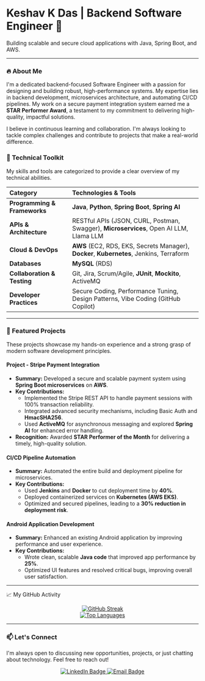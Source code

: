 <div align="left">
  <h1>Keshav K Das | Backend Software Engineer 🚀</h1>
  <p>Building scalable and secure cloud applications with Java, Spring Boot, and AWS.</p>
</div>

---

### 🔥 About Me

I'm a dedicated backend-focused Software Engineer with a passion for designing and building robust, high-performance systems. My expertise lies in backend development, microservices architecture, and automating CI/CD pipelines. My work on a secure payment integration system earned me a **STAR Performer Award**, a testament to my commitment to delivering high-quality, impactful solutions.

I believe in continuous learning and collaboration. I'm always looking to tackle complex challenges and contribute to projects that make a real-world difference.

### 💼 Technical Toolkit

My skills and tools are categorized to provide a clear overview of my technical abilities.

| Category | Technologies & Tools |
| :--- | :--- |
| **Programming & Frameworks** | **Java**, **Python**, **Spring Boot**, **Spring AI** |
| **APIs & Architecture** | RESTful APIs (JSON, CURL, Postman, Swagger), **Microservices**, Open AI LLM, Llama LLM |
| **Cloud & DevOps** | **AWS** (EC2, RDS, EKS, Secrets Manager), **Docker**, **Kubernetes**, Jenkins, Terraform |
| **Databases** | **MySQL** (RDS) |
| **Collaboration & Testing** | Git, Jira, Scrum/Agile, **JUnit**, **Mockito**, ActiveMQ |
| **Developer Practices** | Secure Coding, Performance Tuning, Design Patterns, Vibe Coding (GitHub Copilot) |

---

### 🌟 Featured Projects

These projects showcase my hands-on experience and a strong grasp of modern software development principles.

#### **Project - Stripe Payment Integration**
* **Summary:** Developed a secure and scalable payment system using **Spring Boot microservices** on **AWS**.
* **Key Contributions:**
    * Implemented the Stripe REST API to handle payment sessions with 100% transaction reliability.
    * Integrated advanced security mechanisms, including Basic Auth and **HmacSHA256**.
    * Used **ActiveMQ** for asynchronous messaging and explored **Spring AI** for enhanced error handling.
* **Recognition:** Awarded **STAR Performer of the Month** for delivering a timely, high-quality solution.

#### **CI/CD Pipeline Automation**
* **Summary:** Automated the entire build and deployment pipeline for microservices.
* **Key Contributions:**
    * Used **Jenkins** and **Docker** to cut deployment time by **40%**.
    * Deployed containerized services on **Kubernetes (AWS EKS)**.
    * Optimized and secured pipelines, leading to a **30% reduction in deployment risk**.

#### **Android Application Development**
* **Summary:** Enhanced an existing Android application by improving performance and user experience.
* **Key Contributions:**
    * Wrote clean, scalable **Java code** that improved app performance by **25%**.
    * Optimized UI features and resolved critical bugs, improving overall user satisfaction.

---

📈 My GitHub Activity
<div align="center">
<a href="https://github.com/keshavkdas">
<img src="https://github-readme-streak-stats.herokuapp.com/?user=keshavkdas&theme=vue-dark" alt="GitHub Streak" />
</a>
</div>

<div align="center">
<a href="https://github.com/keshavkdas">
<img src="https://github-readme-stats.vercel.app/api/top-langs/?username=keshavkdas&layout=compact&theme=vue-dark" alt="Top Languages" />
</a>
</div>

---

### 📫 Let's Connect

I'm always open to discussing new opportunities, projects, or just chatting about technology. Feel free to reach out!

<p align="center">
  <a href="https://www.linkedin.com/in/keshav-k-das-63587921b" target="_blank">
    <img src="https://img.shields.io/badge/LinkedIn-0077B5?style=for-the-badge&logo=linkedin&logoColor=white" alt="LinkedIn Badge"/>
  </a>
  <a href="mailto:keshavkdas23@gmail.com">
    <img src="https://img.shields.io/badge/Gmail-D14836?style=for-the-badge&logo=gmail&logoColor=white" alt="Email Badge"/>
  </a>
</p>
